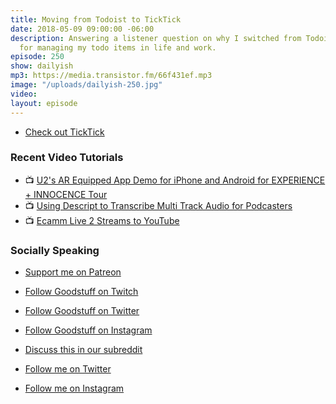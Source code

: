 ```yaml
---
title: Moving from Todoist to TickTick
date: 2018-05-09 09:00:00 -06:00
description: Answering a listener question on why I switched from Todoist to TickTick
  for managing my todo items in life and work.
episode: 250
show: dailyish
mp3: https://media.transistor.fm/66f431ef.mp3
image: "/uploads/dailyish-250.jpg"
video: 
layout: episode
---
```


* [Check out TickTick](http://ticktick.com)

### Recent Video Tutorials

* 📺 [U2's AR Equipped App Demo for iPhone and Android for EXPERIENCE + INNOCENCE Tour](https://www.youtube.com/edit?o=U&video_id=soaHtV10Seo)
* 📺 [Using Descript to Transcribe Multi Track Audio for Podcasters](https://www.youtube.com/watch?v=wRWttnLOQiE)
* 📺 [Ecamm Live 2 Streams to YouTube](https://www.youtube.com/watch?v=lpr267l4VDM)

### Socially Speaking

* [Support me on Patreon](https://www.patreon.com/ichris)

* [Follow Goodstuff on Twitch](https://www.twitch.tv/gsfm)
* [Follow Goodstuff on Twitter](https://twitter.com/goodstufffm)
* [Follow Goodstuff on Instagram](https://www.instagram.com/goodstuff_fm/)
* [Discuss this in our subreddit](https://www.reddit.com/r/Goodstuff_fm/)

* [Follow me on Twitter](https://www.twitter.com/ichris)
* [Follow me on Instagram](https://www.instagram.com/ichrisv2/)
